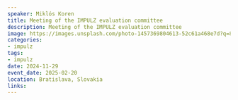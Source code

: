 ```yaml
---
speaker: Miklós Koren
title: Meeting of the IMPULZ evaluation committee
description: Meeting of the IMPULZ evaluation committee
image: https://images.unsplash.com/photo-1457369804613-52c61a468e7d?q=80&w=2670&auto=format&fit=crop&ixlib=rb-4.0.3&ixid=M3wxMjA3fDB8MHxwaG90by1wYWdlfHx8fGVufDB8fHx8fA%3D%3D
categories:
- impulz
tags:
- impulz
date: 2024-11-29
event_date: 2025-02-20
location: Bratislava, Slovakia
links:
---
```

